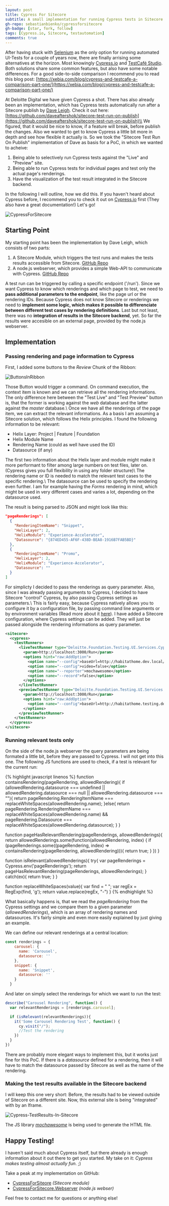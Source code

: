 ```yaml
---
layout: post
title: Cypress For Sitecore
subtitle: A small implementation for running Cypress tests in Sitecore
gh-repo: sebastianbienko/cypressforsitecore
gh-badge: [star, fork, follow]
tags: [Cypress.io, Sitecore, testautomation]
comments: true
---
```


After having stuck with [Selenium](https://selenium.com) as the only option for running automated UI-Tests for a couple of years now, there are finally arrising some alternatives at the horizon. Most knowingly [Cypress.io](https://cypress.io/) and [TestCafé Studio](https://www.devexpress.com/products/testcafestudio/). Both solutions share some common features, but also have some notable differences. For a good side-to-side comparison I recommend you to read this blog post: [https://xebia.com/blog/cypress-and-testcafe-a-comparison-part-one/](https://xebia.com/blog/cypress-and-testcafe-a-comparison-part-one/)

At Deloitte Digital we have given Cypress a shot. There has also already been an implementation, which has Cypress tests automatically run after a Sitecore publish by [Dave Leigh](https://github.com/daveaftershok). Check it out here: [https://github.com/daveaftershok/sitecore-test-run-on-publish](https://github.com/daveaftershok/sitecore-test-run-on-publish)\\
We figured, that it would be nice to know, if a feature will break, before publish the changes. Also we wanted to get to know Cypress a little bit more in depth and see how flexible it actually is. So we took the "Sitecore Test Run On Publish" implementation of Dave as basis for a PoC, in which we wanted to acheive:

1. Being able to selectively run Cypress tests against the "Live" and "Preview" site.
2. Being able to run Cypress tests for individual pages and test only the actual page's renderings.
3. Have the visualization of the test result integrated in the Sitecore backend.

In the following I will outline, how we did this. If you haven't heard about Cypress before, I recommend you to check it out on [Cypress.io](https://cypress.io/) first (They also have a great documentation!) Let's go!

![CypressForSitecore](/assets/CypressForSitecore.gif)

## Starting Point

My starting point has been the implementation by Dave Leigh, which consists of two parts:

1. A Sitecore Module, which triggers the test runs and makes the tests results accessible from Sitecore. [GitHub Repo](https://github.com/daveaftershok/sitecore-test-run-on-publish)
2. A node.js webserver, which provides a simple Web-API to communicate with Cypress. [GitHub Repo](https://github.com/daveaftershok/cypress-node-api-windows)

A test run can be triggered by calling a specific endpoint ('/run'). Since we want Cypress to know which renderings and which page to test, we need to **pass additional parameters to the endpoint**, like the page url or the rendering IDs. Because Cypress does not know Sitecore or renderings we need to **implement some logic, which makes it possible to differenciate between different test cases by rendering definitions**. Last but not least, there was no **integration of results in the Sitecore backend**, yet. So far the results were accesible on an external page, provided by the node.js webserver.

## Implementation

### Passing rendering and page information to Cypress

First, I added some buttons to the *Review* Chunk of the Ribbon:

![ButtonsInRibbon](/assets/Buttons-In-Ribbon.png)

Those Button would trigger a command. On command execution, the context item is known and we can retrieve all the rendering informations. The only difference here between the "Test Live" and "Test Preview" button is, that the former is working against the *web* database and the latter against the *master* database.\\
Once we have all the renderings of the page item, we can extract the relevant informations. As a basis I am assuming a Sitecore solution, which follows the Helix principles. I found the following information to be relevant:

* Helix Layer: Project &#124; Feature &#124; Foundation
* Helix Module Name
* Rendering Name (could as well have used the ID)
* Datasource (if any)

The first two information about the Helix layer and module might make it more performant to filter among large numbers on test files, later on. (Cypress gives you full flexibility in using any folder structure)\\
The rendering name or ID is needed to match the relevant test cases to the specific rendering.\\
The datasource can be used to specify the rendering even further. I am for example having the *Forms* rendering in mind, which might be used in very different cases and varies a lot, depending on the datasource used.

The result is being parsed to JSON and might look like this:

```json
"pageRenderings": [
  {
    "RenderingItemName": "Snippet",
    "HelixLayer": 2,
    "HelixModule": "Experience-Accelerator",
    "Datasource": "{874ED455-AF6F-438D-BEA8-1916B7FAB5BD}"
  },
  {
    "RenderingItemName": "Promo",
    "HelixLayer": 2,
    "HelixModule": "Experience-Accelerator",
    "Datasource": ""
  }
]
```

For simplicty I decided to pass the renderings as query parameter. Also, since I was already passing arguments to Cypress, I decided to have Sitecore "control" Cypress, by also passing Cypress settings as parameters.\\
This is fairly easy, because Cypress natively allows you to configure it by a configuration file, by passing command line arguments or by environment variables (Read more about it [here](https://docs.cypress.io/guides/references/configuration.html#Overriding-Options)). I have added a Sitecore configuration, where Cypress settings can be added. They will just be passed alongside the rendering informations as query parameter.

```xml
<sitecore>
  <cypress>
    <testRunners>
      <liveTestRunner type="Deloitte.Foundation.Testing.UI.Services.Cypress.CypressTestRunner, Deloitte.Foundation.Testing.UI">
        <param>http://localhost:3000/Run</param>
        <options hint="raw:AddOption">
          <option name="--config">baseUrl=http://habitathome.dev.local/</option>
          <option name="--config">video=false</option>
          <option name="--reporter">mochawesome</option>
          <option name="--record">false</option>
        </options>
      </liveTestRunner>
      <previewTestRunner type="Deloitte.Foundation.Testing.UI.Services.Cypress.CypressTestRunner, Deloitte.Foundation.Testing.UI">
        <param>http://localhost:3000/Run</param>
        <options hint="raw:AddOption">
          <option name="--config">baseUrl=http://habitathome.testing.dev.local/</option>
        </options>
      </previewTestRunner>
    </testRunners>
  </cypress>
</sitecore>
```

### Running relevant tests only

On the side of the node.js webserver the query parameters are being formated a little bit, before they are passed to Cypress. I will not get into this one. The following JS functions are used to check, if a test is relevant for the current run:

{% highlight javascript linenos %}
function containsRendering(pageRendering, allowedRendering){
  if (allowedRendering.datasource === undefined || allowedRendering.datasource === null || allowedRendering.datasource === ""){
    return pageRendering.RenderingItemName === replaceWhiteSpaces(allowedRendering.name);
  }else{
    return pageRendering.RenderingItemName === replaceWhiteSpaces(allowedRendering.name) && pageRendering.Datasource === replaceWhiteSpaces(allowedRendering.datasource);
  }
}

function pageHasRelevantRendering(pageRenderings, allowedRenderings){
  return allowedRenderings.some(function(allowedRendering, index) {
      if (pageRenderings.some((pageRendering, index) => containsRendering(pageRendering, allowedRendering))){
          return true;
      }
  })
}

function isRelevant(allowedRenderings){
  try{
    var pageRenderings = Cypress.env('pageRenderings');
    return pageHasRelevantRendering(pageRenderings, allowedRenderings);
  }
  catch(ex){
    return true;
  }
}

function replaceWhiteSpaces(value){
  var find = " ";
  var regEx = RegExp(find, 'g');
  return value.replace(regEx, "-")
}
{% endhighlight %}

What basically happens is, that we read the *pageRendering* from the Cypress settings and we compare them to a given parameter (*allowedRenderings*), which is an array of rendering names and datasources. It's fairly simple and even more easily explained by just giving an example.

We can define our relevant renderings at a central location:
```javascript
const renderings = {
    carousel: {
      name: 'Carousel',
      datasource: ''
    },
    snippet: {
      name: 'Snippet',
      datasource: ''
    }
  }
```

And later on simply select the renderings for which we want to run the test:
```javascript
describe("Carousel Rendering", function() {
  var relevantRenderings = [renderings.carousel];

  if (isRelevant(relevantRenderings)){
    it('Some Carousel Rendering Test', function() {
      cy.visit("/");
      //Test the rendering
    })
  }
})
```

There are probably more elegant ways to implement this, but it works just fine for this PoC. If there is a *datasource* defined for a rendering, then it will have to match the datasource passed by Sitecore as well as the name of the rendering.

### Making the test results available in the Sitecore backend

I will keep this one very short: Before, the results had to be viewed outside of Sitecore on a different site. Now, this external site is being "integrated" with by an Iframe.

![Cypress-TestResults-In-Sitecore](/assets/Cypress-TestResults-In-Sitecore.png)

The JS library [*mochawesome*](https://www.npmjs.com/package/mochawesome) is being used to generate the HTML file.

## Happy Testing!

I haven't said much about Cypress itself, but there already is enough information about it out there to get you started. My take on it: *Cypress makes testing almost actually fun.* ;)

Take a peak at my implementation on GitHub:

* [CypressForSiteore](https://github.com/sebastianbienko/CypressForSitecore) *(Sitecore module)*
* [CypressForSitecore.Webserver](https://github.com/sebastianbienko/CypressForSitecore.Webserver) *(node.js webser)*

Feel free to contact me for questions or anything else!